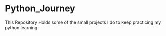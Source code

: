 # Python_Journey
This Repository Holds some of the small projects I do to keep practicing my python learning 
